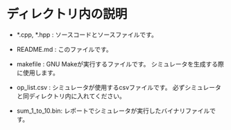 # ディレクトリ内の説明

- *.cpp, *.hpp   : ソースコードとソースファイルです。

- README.md      : このファイルです。

- makefile       : GNU Makeが実行するファイルです。
                   シミュレータを生成する際に使用します。

- op_list.csv    : シミュレータが使用するcsvファイルです。
                   必ずシミュレータと同ディレクトリ内に入れてください。

- sum_1_to_10.bin: レポートでシミュレータが実行したバイナリファイルです。